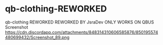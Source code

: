 # qb-clothing-REWORKED
qb-clothing REWORKED 
 REWORKED BY JsraDev 
ONLY WORKS ON QBUS
Screenshot
https://cdn.discordapp.com/attachments/848314310606585876/850195574480699432/Screenshot_89.png
